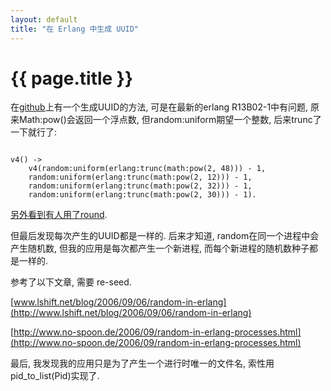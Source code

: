 ```yaml
---
layout: default
title: "在 Erlang 中生成 UUID"
---
```


# {{ page.title }}

在[github](http://github.com/travis/erlang-uuid)上有一个生成UUID的方法, 可是在最新的erlang R13B02-1中有问题, 原来Math:pow()会返回一个浮点数, 但random:uniform期望一个整数, 后来trunc了一下就行了:

<code>
v4() ->
    v4(random:uniform(erlang:trunc(math:pow(2, 48))) - 1,
    random:uniform(erlang:trunc(math:pow(2, 12))) - 1,
    random:uniform(erlang:trunc(math:pow(2, 32))) - 1, 
    random:uniform(erlang:trunc(math:pow(2, 30))) - 1).
</code>

[另外看到有人用了round](http://crackcell.javaeye.com/blog/493028).

但最后发现每次产生的UUID都是一样的. 后来才知道, random在同一个进程中会产生随机数, 但我的应用是每次都产生一个新进程, 而每个新进程的随机数种子都是一样的.

参考了以下文章, 需要 re-seed.

[www.lshift.net/blog/2006/09/06/random-in-erlang](http://www.lshift.net/blog/2006/09/06/random-in-erlang)

[http://www.no-spoon.de/2006/09/random-in-erlang-processes.html](http://www.no-spoon.de/2006/09/random-in-erlang-processes.html)

最后, 我发现我的应用只是为了产生一个进行时唯一的文件名, 索性用pid_to_list(Pid)实现了.
